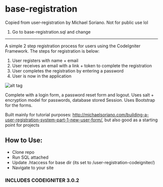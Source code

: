 # base-registration

Copied from user-registration by Michael Soriano. Not for public use lol

1. Go to base-registration.sql and change 

----------------------

A simple 2 step registration process for users using the CodeIgniter Framework. The steps for registration is below:

1) User registers with name + email
2) User receives an email with a link + token to complete the registration 
3) User completes the registration by entering a password
3) User is now in the application

![alt tag](http://michaelsoriano.com/wp-content/uploads/2015/08/user-reg.gif)

Complete with a login form, a password reset form and logout. Uses salt + encryption model for passwords, database stored Session. Uses Bootstrap for the forms. 

Built mainly for tutorial purposes: http://michaelsoriano.com/building-a-user-registration-system-part-1-new-user-form/, but also good as a starting point for projects 

## How to Use: 

* Clone repo
* Run SQL attached
* Update .htaccess for base dir (its set to /user-registration-codeigniter/)
* Navigate to your site

### INCLUDES CODEIGNITER 3.0.2

